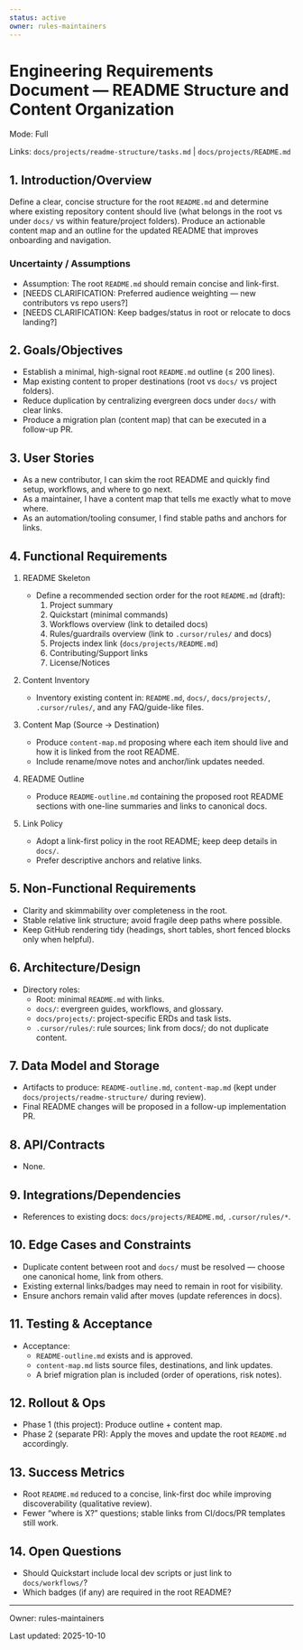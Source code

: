 ```yaml
---
status: active
owner: rules-maintainers
---
```


# Engineering Requirements Document — README Structure and Content Organization

Mode: Full

Links: `docs/projects/readme-structure/tasks.md` | `docs/projects/README.md`

## 1. Introduction/Overview

Define a clear, concise structure for the root `README.md` and determine where existing repository content should live (what belongs in the root vs under `docs/` vs within feature/project folders). Produce an actionable content map and an outline for the updated README that improves onboarding and navigation.

### Uncertainty / Assumptions

- Assumption: The root `README.md` should remain concise and link-first.
- [NEEDS CLARIFICATION: Preferred audience weighting — new contributors vs repo users?]
- [NEEDS CLARIFICATION: Keep badges/status in root or relocate to docs landing?]

## 2. Goals/Objectives

- Establish a minimal, high-signal root `README.md` outline (≤ 200 lines).
- Map existing content to proper destinations (root vs `docs/` vs project folders).
- Reduce duplication by centralizing evergreen docs under `docs/` with clear links.
- Produce a migration plan (content map) that can be executed in a follow-up PR.

## 3. User Stories

- As a new contributor, I can skim the root README and quickly find setup, workflows, and where to go next.
- As a maintainer, I have a content map that tells me exactly what to move where.
- As an automation/tooling consumer, I find stable paths and anchors for links.

## 4. Functional Requirements

1. README Skeleton

   - Define a recommended section order for the root `README.md` (draft):
     1. Project summary
     2. Quickstart (minimal commands)
     3. Workflows overview (link to detailed docs)
     4. Rules/guardrails overview (link to `.cursor/rules/` and docs)
     5. Projects index link (`docs/projects/README.md`)
     6. Contributing/Support links
     7. License/Notices

2. Content Inventory

   - Inventory existing content in: `README.md`, `docs/`, `docs/projects/`, `.cursor/rules/`, and any FAQ/guide-like files.

3. Content Map (Source → Destination)

   - Produce `content-map.md` proposing where each item should live and how it is linked from the root README.
   - Include rename/move notes and anchor/link updates needed.

4. README Outline

   - Produce `README-outline.md` containing the proposed root README sections with one-line summaries and links to canonical docs.

5. Link Policy
   - Adopt a link-first policy in the root README; keep deep details in `docs/`.
   - Prefer descriptive anchors and relative links.

## 5. Non-Functional Requirements

- Clarity and skimmability over completeness in the root.
- Stable relative link structure; avoid fragile deep paths where possible.
- Keep GitHub rendering tidy (headings, short tables, short fenced blocks only when helpful).

## 6. Architecture/Design

- Directory roles:
  - Root: minimal `README.md` with links.
  - `docs/`: evergreen guides, workflows, and glossary.
  - `docs/projects/`: project-specific ERDs and task lists.
  - `.cursor/rules/`: rule sources; link from docs/; do not duplicate content.

## 7. Data Model and Storage

- Artifacts to produce: `README-outline.md`, `content-map.md` (kept under `docs/projects/readme-structure/` during review).
- Final README changes will be proposed in a follow-up implementation PR.

## 8. API/Contracts

- None.

## 9. Integrations/Dependencies

- References to existing docs: `docs/projects/README.md`, `.cursor/rules/*`.

## 10. Edge Cases and Constraints

- Duplicate content between root and `docs/` must be resolved — choose one canonical home, link from others.
- Existing external links/badges may need to remain in root for visibility.
- Ensure anchors remain valid after moves (update references in docs).

## 11. Testing & Acceptance

- Acceptance:
  - `README-outline.md` exists and is approved.
  - `content-map.md` lists source files, destinations, and link updates.
  - A brief migration plan is included (order of operations, risk notes).

## 12. Rollout & Ops

- Phase 1 (this project): Produce outline + content map.
- Phase 2 (separate PR): Apply the moves and update the root `README.md` accordingly.

## 13. Success Metrics

- Root `README.md` reduced to a concise, link-first doc while improving discoverability (qualitative review).
- Fewer “where is X?” questions; stable links from CI/docs/PR templates still work.

## 14. Open Questions

- Should Quickstart include local dev scripts or just link to `docs/workflows/`?
- Which badges (if any) are required in the root README?

---

Owner: rules-maintainers

Last updated: 2025-10-10
